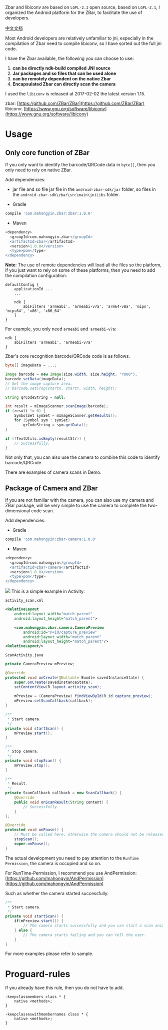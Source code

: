 Zbar and libiconv are based on `LGPL-2.1` open source, based on `LGPL-2.1`, I organized the Android platform for the ZBar, to facilitate the use of developers.

[中文文档](./README-CN.md)

Most Android developers are relatively unfamiliar to jni, especially in the compilation of Zbar need to compile libiconv, so I have sorted out the full jni code.

I have the Zbar available, the following you can choose to use:

1. **can be directly ndk-build compiled JNI source**
2. **Jar packages and so files that can be used alone**
3. **can be remotely dependent on the native Zbar**
4. **Encapsulated Zbar can directly scan the camera**

I used the `libiconv` is released at 2017-02-02 the latest version 1.15.

zbar: [https://github.com/ZBar/ZBar](https://github.com/ZBar/ZBar)  
libiconv: [https://www.gnu.org/software/libiconv](https://www.gnu.org/software/libiconv)  

# Usage

## Only core function of ZBar
If you only want to identify the barcode/QRCode data in `byte[]`, then you only need to rely on native ZBar.

Add dependencies:

* jar file and so file
 jar file in the `android-zbar-sdk/jar` folder, so files in the `android-zbar-sdk\zbar\src\main\jniLibs` folder.

* Gradle
```groovy
compile 'com.mahongyin.zbar:zbar:1.0.0'
```
* Maven
```groovy
<dependency>
  <groupId>com.mahongyin.zbar</groupId>
  <artifactId>zbar</artifactId>
  <version>1.0.0</version>
  <type>pom</type>
</dependency>
```

**Note**: The use of remote dependencies will load all the files so the platform, if you just want to rely on some of these platforms, then you need to add the compilation configuration:    
```
defaultConfig {
    applicationId ...
    ...

    ndk {
        abiFilters 'armeabi', 'armeabi-v7a', 'arm64-v8a', 'mips', 'mips64', 'x86', 'x86_64'
    }
}
```

For example, you only need `armeabi` and` armeabi-v7a`:  
```
ndk {
    abiFilters 'armeabi', 'armeabi-v7a'
}
```

Zbar's core recognition barcode/QRCode code is as follows.
```java
byte[] imageData = ...;

Image barcode = new Image(size.width, size.height, "Y800");
barcode.setData(imageData);
// Set the image capture area.
// barcode.setCrop(startX, startY, width, height);

String qrCodeString = null;

int result = mImageScanner.scanImage(barcode);
if (result != 0) {
    SymbolSet symSet = mImageScanner.getResults();
    for (Symbol sym : symSet)
        qrCodeString = sym.getData();
}

if (!TextUtils.isEmpty(resultStr)) {
    // Successfully.
}
```

Not only that, you can also use the camera to combine this code to identify barcode/QRCode.   

There are examples of camera scans in Demo.

## Package of Camera and ZBar
If you are not familiar with the camera, you can also use my camera and ZBar package, will be very simple to use the camera to complete the two-dimensional code scan.

Add dependencies:

* Gradle
```groovy
compile 'com.mahongyin:zbar-camera:1.0.0'
```
* Maven
```groovy
<dependency>
  <groupId>com.mahongyin</groupId>
  <artifactId>zbar-camera</artifactId>
  <version>1.0.0</version>
  <type>pom</type>
</dependency>
```
[![](https://jitpack.io/v/1976222027/zbar-android-sdk.svg)](https://jitpack.io/#1976222027/zbar-android-sdk)
This is a simple example in Activity:

`activity_scan.xml`
```xml
<RelativeLayout
    android:layout_width="match_parent"
    android:layout_height="match_parent">

    <com.mahongyin.zbar.camera.CameraPreview
        android:id="@+id/capture_preview"
        android:layout_width="match_parent"
        android:layout_height="match_parent"/>
<RelativeLayout/>
```

`ScanActivity.java`
```java
private CameraPreview mPreview;

@Override
protected void onCreate(@Nullable Bundle savedInstanceState) {
    super.onCreate(savedInstanceState);
    setContentView(R.layout.activity_scan);
    
    mPreview = (CameraPreview) findViewById(R.id.capture_preview);
    mPreview.setScanCallback(callback);
}

/**
 * Start camera.
 */
private void startScan() {
    mPreview.start();
}

/**
 * Stop camera.
 */
private void stopScan() {
    mPreview.stop();
}

/**
 * Result.
 */
private ScanCallback callback = new ScanCallback() {
    @Override
    public void onScanResult(String content) {
        // Successfully.
    }
};

@Override
protected void onPause() {
    // Must be called here, otherwise the camera should not be released properly.
    stopScan();
    super.onPause();
}
```

The actual development you need to pay attention to the `RunTime Permission`, the camera is occupied and so on.  

For RunTime-Permission, I recommend you use AndPermission:  
[https://github.com/mahongyin/AndPermission](https://github.com/mahongyin/AndPermission)

Such as whether the camera started successfully:
```java
/**
 * Start camera.
 */
private void startScan() {
    if(mPreview.start()) {
        // The camera starts successfully and you can start a scan animation.
    } else {
        // The camera starts failing and you can tell the user.
    }
}
```

For more examples please refer to sample.

# Proguard-rules
If you already have this rule, then you do not have to add.
```text
-keepclassmembers class * {
    native <methods>;
}

-keepclasseswithmembernames class * {
    native <methods>;
}
```